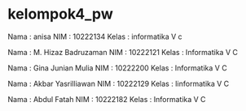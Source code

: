 # kelompok4_pw

Nama : anisa
NIM : 10222134
Kelas : informatika V c

Nama : M. Hizaz Badruzaman
NIM : 10222121
Kelas : Informatika V C

Nama : Gina Junian Mulia
NIM : 10222200
Kelas : Informatika V C

Nama : Akbar Yasrilliawan
NIM : 10222129
Kelas : Iinformatika V C 

Nama : Abdul Fatah
NIM : 10222182
Kelas : Informatika V C
